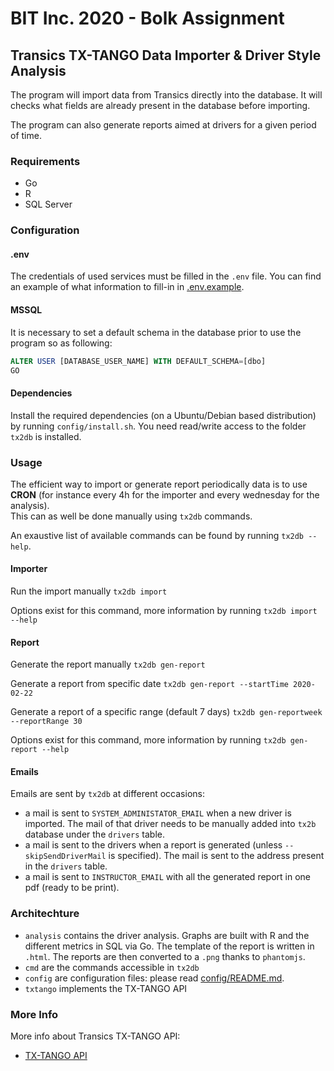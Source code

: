 # BIT Inc. 2020 - Bolk Assignment

## Transics TX-TANGO Data Importer & Driver Style Analysis

The program will import data from Transics directly into the database.
It will checks what fields are already present in the database before importing.

The program can also generate reports aimed at drivers for a given period of time.

### Requirements

* Go
* R
* SQL Server

### Configuration

#### .env

The credentials of used services must be filled in the `.env` file. You can find an example of what information to fill-in in [.env.example](.env.example).

#### MSSQL

It is necessary to set a default schema in the database prior to use the program so as following:

```sql
ALTER USER [DATABASE_USER_NAME] WITH DEFAULT_SCHEMA=[dbo]
GO

```

#### Dependencies

Install the required dependencies (on a Ubuntu/Debian based distribution) by running `config/install.sh`.
You need read/write access to the folder `tx2db` is installed.

### Usage

The efficient way to import or generate report periodically data is to use **CRON** (for instance every 4h for the importer and every wednesday for the analysis).  
This can as well be done manually using `tx2db` commands.

An exaustive list of available commands can be found by running `tx2db --help`.

#### Importer

Run the import manually
```tx2db import```

Options exist for this command, more information by running `tx2db import --help`

#### Report

Generate the report manually
```tx2db gen-report```

Generate a report from specific date
```tx2db gen-report --startTime 2020-02-22```

Generate a report of a specific range (default 7 days)
```tx2db gen-reportweek --reportRange 30```

Options exist for this command, more information by running `tx2db gen-report --help`

#### Emails

Emails are sent by `tx2db` at different occasions:

- a mail is sent to `SYSTEM_ADMINISTATOR_EMAIL` when a new driver is imported. The mail of that driver needs to be manually added into `tx2b` database under the `drivers` table.
- a mail is sent to the drivers when a report is generated (unless `--skipSendDriverMail` is specified). The mail is sent to the address present in the `drivers` table.
- a mail is sent to `INSTRUCTOR_EMAIL` with all the generated report in one pdf (ready to be print).

### Architechture

* ```analysis``` contains the driver analysis. Graphs are built with R and the different metrics in SQL via Go. The template of the report is written in `.html`. The reports are then converted to a `.png` thanks to `phantomjs`.
* ```cmd``` are the commands accessible in `tx2db`
* ```config```  are configuration files: please read [config/README.md](config/README.md).
* ```txtango``` implements the TX-TANGO API

### More Info

More info about Transics TX-TANGO API:
* [TX-TANGO API](http://integratorsprod.transics.com/OperationOverview.aspx)
